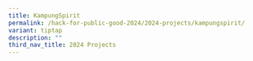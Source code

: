 ```yaml
---
title: KampungSpirit
permalink: /hack-for-public-good-2024/2024-projects/kampungspirit/
variant: tiptap
description: ""
third_nav_title: 2024 Projects
---
```

